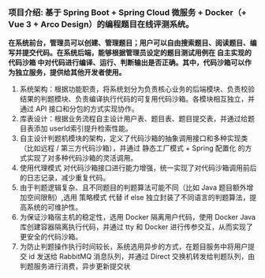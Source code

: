 ### 项目介绍: 基于 Spring Boot + Spring Cloud 微服务 + Docker（+ Vue 3 + Arco Design）的编程题目在线评测系统。
**在系统前台，管理员可以创建、管理题目；用户可以自由搜索题目、阅读题目、编写并提交代码。在系统后端，能够根据管理员设定的题目测试用例在 自主实现的代码沙箱 中对代码进行编译、运行、判断输出是否正确。其中，代码沙箱可以作为独立服务，提供给其他开发者使用。**

1. 系统架构：根据功能职责，将系统划分为负责核心业务的后端模块、负责校验结果的判题模块、负责编译执行代码的可复用代码沙箱。各模块相互独立，并通过 API 接口和分包的方式实现协作。
3. 库表设计：根据业务流程自主设计用户表、题目表、题目提交表，并通过给题目表添加 userId索引提升检索性能。
4. 自主设计判题机模块的架构，定义了代码沙箱的抽象调用接口和多种实现类（比如远程 / 第三方代码沙箱），并通过 静态工厂模式 + Spring 配置化 的方式实现了对多种代码沙箱的灵活调用。
5. 使用代理模式 对代码沙箱接口进行能力增强，统一实现了对代码沙箱调用前后的日志记录，减少重复代码。
6. 由于判题逻辑复杂、且不同题目的判题算法可能不同（比如 Java 题目额外增加空间限制）,选用 策略模式 代替 if else 独立封装了不同语言的判题算法，提高系统的可维护性。
7. 为保证沙箱宿主机的稳定性，选用 Docker 隔离用户代码，使用 Docker Java 库创建容器隔离执行代码，并通过 tty 和 Docker 进行传参交互，从而实现了更安全的代码沙箱。
8. 为防止判题操作执行时间较长，系统选用异步的方式，在题目服务中将用户提交 id 发送给 RabbitMQ 消息队列，并通过 Direct 交换机转发给判题队列，由判题服务进行消费，异步更新提交状
